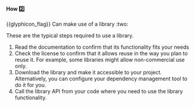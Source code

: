 <div id="title">

#### How :two:

<span id="prereqs"></span>

</div>
<span id="outcomes">{{glyphicon_flag}} Can make use of a library :two:</span>

<div id="body">

These are the typical steps required to use a library.

1. Read the documentation to confirm that its functionality fits your needs
2. Check the license to confirm that it allows reuse in the way you plan to reuse it. For example, some libraries might allow non-commercial use only.
3. Download the library and make it accessible to your project. Alternatively, you can configure your <tooltip content="e.g. _Gradle_ (for Java) and _Pipenv_ (for Python)">dependency management tool</tooltip> to do it for you.
4. Call the library API from your code where you need to use the library functionality.

</div>

<div id="extras">
</div>